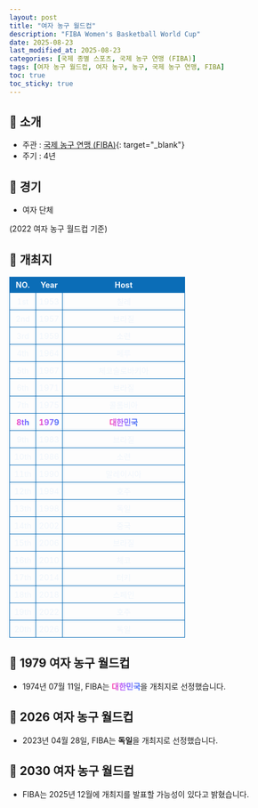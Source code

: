 ```yaml
---
layout: post
title: "여자 농구 월드컵"
description: "FIBA Women's Basketball World Cup"
date: 2025-08-23
last_modified_at: 2025-08-23
categories: [국제 종별 스포츠, 국제 농구 연맹 (FIBA)]
tags: [여자 농구 월드컵, 여자 농구, 농구, 국제 농구 연맹, FIBA]
toc: true
toc_sticky: true
---
```

<style>
    /* 테이블 서식 */
    table {
        width: 100%;
        border-collapse: collapse;
        font-size: 14px;
        color: #f0f6fc;
      }
      th, td {
        border: 1px solid #0B6DB7;
        padding: 5px;
        text-align: center;
        font-weight: normal;
      }
</style>
## 📜 소개
* 주관 : [국제 농구 연맹 (FIBA)](https://about.fiba.basketball/en){: target="_blank"}
* 주기 : 4년

## 📜 경기
* 여자 단체

(2022 여자 농구 월드컵 기준)

## 📜 개최지
<html>

<head>
    <meta charset="UTF-8">
</head>

<body>
    <table>
        <tr style="background: #0B6DB7;">
            <th style="width: 15%; font-weight: bold;">NO.</th>
            <th style="width: 15%; font-weight: bold;">Year</th>
            <th style="width: 70%; font-weight: bold;">Host</th>
        </tr>
        <tr>
            <th>1st</th>
            <th>1953</th>
            <th>칠레</th>
        </tr>
        <tr>
            <th>2nd</th>
            <th>1957</th>
            <th>브라질</th>
        </tr>
        <tr>
            <th>3rd</th>
            <th>1959</th>
            <th>소련</th>
        </tr>
        <tr>
            <th>4th</th>
            <th>1964</th>
            <th>페루</th>
        </tr>
        <tr>
            <th>5th</th>
            <th>1967</th>
            <th>체코슬로바키아</th>
        </tr>
        <tr>
            <th>6th</th>
            <th>1971</th>
            <th>브라질</th>
        </tr>
        <tr>
            <th>7th</th>
            <th>1975</th>
            <th>콜롬비아</th>
        </tr>
        <tr>
            <th><span style="background: text linear-gradient(to right, #FF43A8, #BE5DFA, #776CFF, #4172F2); font-weight: bold; -webkit-background-clip: text; -webkit-text-fill-color: transparent;">8th</span></th>
            <th><span style="background: text linear-gradient(to right, #FF43A8, #BE5DFA, #776CFF, #4172F2); font-weight: bold; -webkit-background-clip: text; -webkit-text-fill-color: transparent;">1979</span></th>
            <th><span style="background: text linear-gradient(to right, #FF43A8, #BE5DFA, #776CFF, #4172F2); font-weight: bold; -webkit-background-clip: text; -webkit-text-fill-color: transparent;">대한민국</span></th>
        </tr>
        <tr>
            <th>9th</th>
            <th>1983</th>
            <th>브라질</th>
        </tr>
        <tr>
            <th>10th</th>
            <th>1986</th>
            <th>소련</th>
        </tr>
        <tr>
            <th>11th</th>
            <th>1990</th>
            <th>말레이시아</th>
        </tr>
        <tr>
            <th>12th</th>
            <th>1994</th>
            <th>호주</th>
        </tr>
        <tr>
            <th>13th</th>
            <th>1998</th>
            <th>독일</th>
        </tr>
        <tr>
            <th>14th</th>
            <th>2002</th>
            <th>중국</th>
        </tr>
        <tr>
            <th>15th</th>
            <th>2006</th>
            <th>브라질</th>
        </tr>
        <tr>
            <th>16th</th>
            <th>2010</th>
            <th>체코</th>
        </tr>
        <tr>
            <th>17th</th>
            <th>2014</th>
            <th>터키</th>
        </tr>
        <tr>
            <th>18th</th>
            <th>2018</th>
            <th>스페인</th>
        </tr>
        <tr>
            <th>19th</th>
            <th>2022</th>
            <th>호주</th>
        </tr>
        <tr>
            <th>20th</th>
            <th>2026</th>
            <th>독일</th>
        </tr>
    </table>
</body>

</html>

## 📜 1979 여자 농구 월드컵
* 1974년 07월 11일, FIBA는 <span style="background: text linear-gradient(to right, #FF43A8, #BE5DFA, #776CFF, #4172F2); font-weight: bold; -webkit-background-clip: text; -webkit-text-fill-color: transparent;">대한민국</span>을 개최지로 선정했습니다.

## 📜 2026 여자 농구 월드컵
* 2023년 04월 28일, FIBA는 <span style="font-weight: bold;">독일</span>을 개최지로 선정했습니다.

## 📜 2030 여자 농구 월드컵
* FIBA는 2025년 12월에 개최지를 발표할 가능성이 있다고 밝혔습니다.
